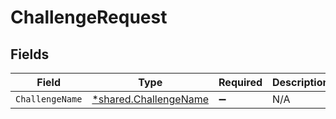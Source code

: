 # ChallengeRequest


## Fields

| Field                                                         | Type                                                          | Required                                                      | Description                                                   |
| ------------------------------------------------------------- | ------------------------------------------------------------- | ------------------------------------------------------------- | ------------------------------------------------------------- |
| `ChallengeName`                                               | [*shared.ChallengeName](../../models/shared/challengename.md) | :heavy_minus_sign:                                            | N/A                                                           |